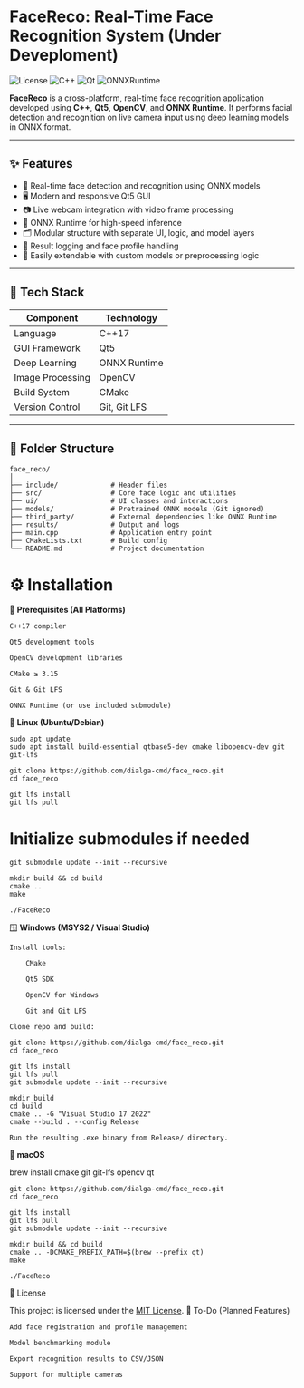 # FaceReco: Real-Time Face Recognition System (Under Deveploment)

![License](https://img.shields.io/github/license/dialga-cmd/face_reco)
![C++](https://img.shields.io/badge/language-C++17-blue.svg)
![Qt](https://img.shields.io/badge/framework-Qt5-green.svg)
![ONNXRuntime](https://img.shields.io/badge/inference-ONNXRuntime-orange.svg)

**FaceReco** is a cross-platform, real-time face recognition application developed using **C++**, **Qt5**, **OpenCV**, and **ONNX Runtime**. It performs facial detection and recognition on live camera input using deep learning models in ONNX format.

---

## ✨ Features

- 🎯 Real-time face detection and recognition using ONNX models
- 🖥️ Modern and responsive Qt5 GUI
- 📷 Live webcam integration with video frame processing
- 🧠 ONNX Runtime for high-speed inference
- 🗂️ Modular structure with separate UI, logic, and model layers
- 📁 Result logging and face profile handling
- 🔄 Easily extendable with custom models or preprocessing logic

---

## 🧠 Tech Stack

| Component       | Technology        |
|----------------|-------------------|
| Language        | C++17             |
| GUI Framework   | Qt5               |
| Deep Learning   | ONNX Runtime      |
| Image Processing| OpenCV            |
| Build System    | CMake             |
| Version Control | Git, Git LFS      |

---

## 📁 Folder Structure

```plaintext
face_reco/
│
├── include/             # Header files
├── src/                 # Core face logic and utilities
├── ui/                  # UI classes and interactions
├── models/              # Pretrained ONNX models (Git ignored)
├── third_party/         # External dependencies like ONNX Runtime
├── results/             # Output and logs
├── main.cpp             # Application entry point
├── CMakeLists.txt       # Build config
└── README.md            # Project documentation
```
# ⚙️ Installation

🔧 __Prerequisites (All Platforms)__

    C++17 compiler

    Qt5 development tools

    OpenCV development libraries

    CMake ≥ 3.15

    Git & Git LFS

    ONNX Runtime (or use included submodule)

🐧 __Linux (Ubuntu/Debian)__

```
sudo apt update
sudo apt install build-essential qtbase5-dev cmake libopencv-dev git git-lfs
```
```
git clone https://github.com/dialga-cmd/face_reco.git
cd face_reco
```
```
git lfs install
git lfs pull
```

# Initialize submodules if needed
```
git submodule update --init --recursive
```
```
mkdir build && cd build
cmake ..
make
```
```
./FaceReco
```

🪟 __Windows (MSYS2 / Visual Studio)__

    Install tools:

        CMake

        Qt5 SDK

        OpenCV for Windows

        Git and Git LFS

    Clone repo and build:
```
git clone https://github.com/dialga-cmd/face_reco.git
cd face_reco
```
```
git lfs install
git lfs pull
git submodule update --init --recursive
```
```
mkdir build
cd build
cmake .. -G "Visual Studio 17 2022"
cmake --build . --config Release
```
    Run the resulting .exe binary from Release/ directory.

🍎 __macOS__

brew install cmake git git-lfs opencv qt
```
git clone https://github.com/dialga-cmd/face_reco.git
cd face_reco
```
```
git lfs install
git lfs pull
git submodule update --init --recursive
```
```
mkdir build && cd build
cmake .. -DCMAKE_PREFIX_PATH=$(brew --prefix qt)
make
```
```
./FaceReco
```

📄 License

This project is licensed under the [MIT License](https://github.com/dialga-cmd/face_reco/blob/master/LICENSE).
📌 To-Do (Planned Features)

    Add face registration and profile management

    Model benchmarking module

    Export recognition results to CSV/JSON

    Support for multiple cameras
